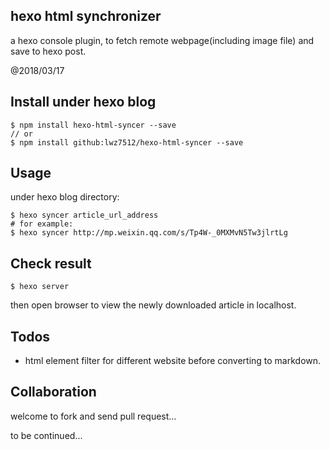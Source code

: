 hexo html synchronizer
--------------------------

a hexo console plugin, to fetch remote webpage(including image file) and save to hexo post.


@2018/03/17


## Install under hexo blog

```
$ npm install hexo-html-syncer --save
// or
$ npm install github:lwz7512/hexo-html-syncer --save
```

## Usage

under hexo blog directory:

```
$ hexo syncer article_url_address
# for example:
$ hexo syncer http://mp.weixin.qq.com/s/Tp4W-_0MXMvN5Tw3jlrtLg
```

## Check result

```
$ hexo server
```

then open browser to view the newly downloaded article in localhost.


## Todos

- html element filter for different website before converting to markdown.


## Collaboration

welcome to fork and send pull request...



to be continued...
